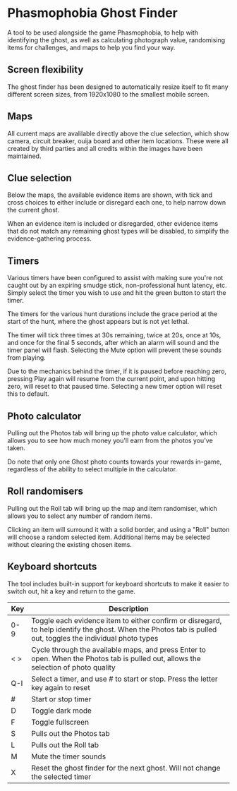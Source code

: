 # Phasmophobia Ghost Finder

A tool to be used alongside the game Phasmophobia, to help with identifying the ghost, as well as calculating photograph value, randomising items for challenges, and maps to help you find your way.

## Screen flexibility

The ghost finder has been designed to automatically resize itself to fit many different screen sizes, from 1920x1080 to the smallest mobile screen.

## Maps

All current maps are avalilable directly above the clue selection, which show camera, circuit breaker, ouija board and other item locations. These were all created by third parties and all credits within the images have been maintained.

## Clue selection

Below the maps, the available evidence items are shown, with tick and cross choices to either include or disregard each one, to help narrow down the current ghost.

When an evidence item is included or disregarded, other evidence items that do not match any remaining ghost types will be disabled, to simplify the evidence-gathering process.

## Timers

Various timers have been configured to assist with making sure you're not caught out by an expiring smudge stick, non-professional hunt latency, etc. Simply select the timer you wish to use and hit the green button to start the timer.

The timers for the various hunt durations include the grace period at the start of the hunt, where the ghost appears but is not yet lethal.

The timer will tick three times at 30s remaining, twice at 20s, once at 10s, and once for the final 5 seconds, after which an alarm will sound and the timer panel will flash. Selecting the Mute option will prevent these sounds from playing.

Due to the mechanics behind the timer, if it is paused before reaching zero, pressing Play again will resume from the current point, and upon hitting zero, will reset to that paused time. Selecting a new timer option will reset this to default.

## Photo calculator

Pulling out the Photos tab will bring up the photo value calculator, which allows you to see how much money you'll earn from the photos you've taken.

Do note that only one Ghost photo counts towards your rewards in-game, regardless of the ability to select multiple in the calculator.

## Roll randomisers

Pulling out the Roll tab will bring up the map and item randomiser, which allows you to select any number of random items.

Clicking an item will surround it with a solid border, and using a "Roll" button will choose a random selected item. Additional items may be selected without clearing the existing chosen items.

## Keyboard shortcuts

The tool includes built-in support for keyboard shortcuts to make it easier to switch out, hit a key and return to the game.

| Key | Description |
| --- | ----------- |
| 0-9 | Toggle each evidence item to either confirm or disregard, to help identify the ghost. When the Photos tab is pulled out, toggles the individual photo types |
| < > | Cycle through the available maps, and press Enter to open. When the Photos tab is pulled out, allows the selection of photo quality |
| Q-I | Select a timer, and use # to start or stop. Press the letter key again to reset |
| #   | Start or stop timer |
| D   | Toggle dark mode |
| F   | Toggle fullscreen |
| S   | Pulls out the Photos tab |
| L   | Pulls out the Roll tab |
| M   | Mute the timer sounds |
| X   | Reset the ghost finder for the next ghost. Will not change the selected timer | 

